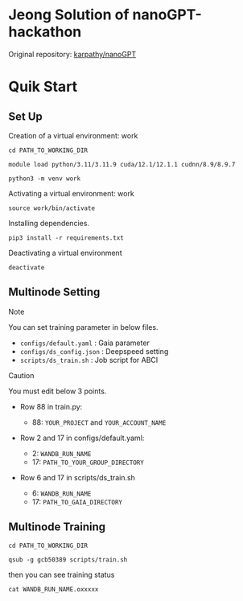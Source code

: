 # Jeong Solution of nanoGPT-hackathon

Original repository: [karpathy/nanoGPT](https://github.com/karpathy/nanoGPT)

# Quik Start
## Set Up
Creation of a virtual environment: work
```
cd PATH_TO_WORKING_DIR 
```
```
module load python/3.11/3.11.9 cuda/12.1/12.1.1 cudnn/8.9/8.9.7
```
```
python3 -m venv work
```
Activating a virtual environment: work
```
source work/bin/activate
```
Installing dependencies.
```
pip3 install -r requirements.txt
```
Deactivating a virtual environment
```
deactivate
```
## Multinode Setting
> [!NOTE]
> You can set training parameter in below files.

- `configs/default.yaml` : Gaia parameter
- `configs/ds_config.json` : Deepspeed setting 
- `scripts/ds_train.sh` : Job script for ABCI

> [!CAUTION] 
> You must edit below 3 points.

- Row 88 in train.py: 
    - 88: `YOUR_PROJECT` and `YOUR_ACCOUNT_NAME`

- Row 2 and 17 in configs/default.yaml: 
    - 2: `WANDB_RUN_NAME`
    - 17: `PATH_TO_YOUR_GROUP_DIRECTORY`

- Row 6 and 17 in scripts/ds_train.sh
    - 6: `WANDB_RUN_NAME`
    - 17: `PATH_TO_GAIA_DIRECTORY`


## Multinode Training
```
cd PATH_TO_WORKING_DIR
```
```
qsub -g gcb50389 scripts/train.sh
```
then you can see training status 
```
cat WANDB_RUN_NAME.oxxxxx